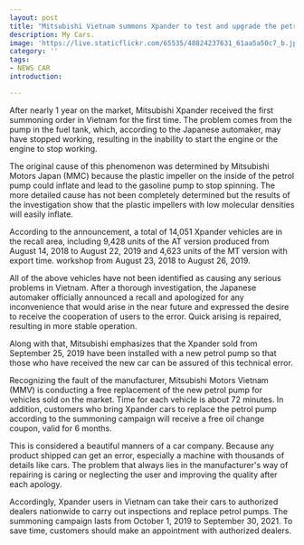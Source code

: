 ```yaml
---
layout: post
title: "Mitsubishi Vietnam summons Xpander to test and upgrade the petrol pump"
description: My Cars.
image: 'https://live.staticflickr.com/65535/48824237631_61aa5a50c7_b.jpg'
category: ''
tags:
- NEWS CAR
introduction:

---
```

After nearly 1 year on the market, Mitsubishi Xpander received the first summoning order in Vietnam for the first time. The problem comes from the pump in the fuel tank, which, according to the Japanese automaker, may have stopped working, resulting in the inability to start the engine or the engine to stop working.

The original cause of this phenomenon was determined by Mitsubishi Motors Japan (MMC) because the plastic impeller on the inside of the petrol pump could inflate and lead to the gasoline pump to stop spinning. The more detailed cause has not been completely determined but the results of the investigation show that the plastic impellers with low molecular densities will easily inflate.

According to the announcement, a total of 14,051 Xpander vehicles are in the recall area, including 9,428 units of the AT version produced from August 14, 2018 to August 22, 2019 and 4,623 units of the MT version with export time. workshop from August 23, 2018 to August 26, 2019.

All of the above vehicles have not been identified as causing any serious problems in Vietnam. After a thorough investigation, the Japanese automaker officially announced a recall and apologized for any inconvenience that would arise in the near future and expressed the desire to receive the cooperation of users to the error. Quick arising is repaired, resulting in more stable operation.

Along with that, Mitsubishi emphasizes that the Xpander sold from September 25, 2019 have been installed with a new petrol pump so that those who have received the new car can be assured of this technical error.

Recognizing the fault of the manufacturer, Mitsubishi Motors Vietnam (MMV) is conducting a free replacement of the new petrol pump for vehicles sold on the market. Time for each vehicle is about 72 minutes. In addition, customers who bring Xpander cars to replace the petrol pump according to the summoning campaign will receive a free oil change coupon, valid for 6 months.

This is considered a beautiful manners of a car company. Because any product shipped can get an error, especially a machine with thousands of details like cars. The problem that always lies in the manufacturer's way of repairing is caring or neglecting the user and improving the quality after each apology.

Accordingly, Xpander users in Vietnam can take their cars to authorized dealers nationwide to carry out inspections and replace petrol pumps. The summoning campaign lasts from October 1, 2019 to September 30, 2021. To save time, customers should make an appointment with authorized dealers.